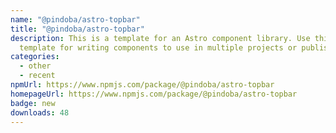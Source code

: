 ```yaml
---
name: "@pindoba/astro-topbar"
title: "@pindoba/astro-topbar"
description: This is a template for an Astro component library. Use this
  template for writing components to use in multiple projects or publish to NPM.
categories:
  - other
  - recent
npmUrl: https://www.npmjs.com/package/@pindoba/astro-topbar
homepageUrl: https://www.npmjs.com/package/@pindoba/astro-topbar
badge: new
downloads: 48
---
```

